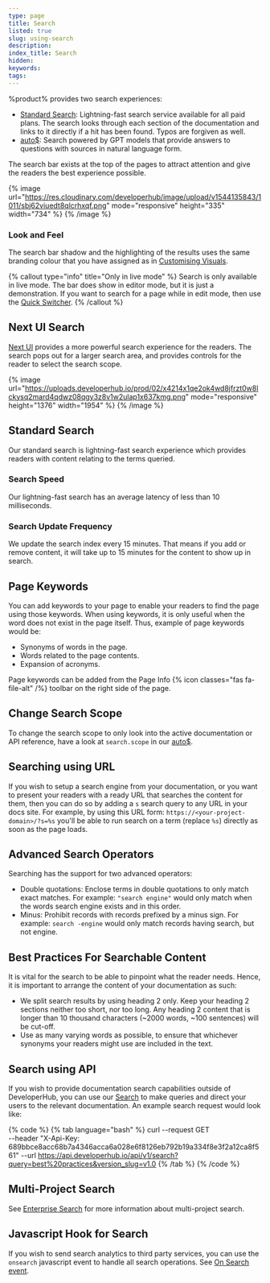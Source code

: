 ```yaml
---
type: page
title: Search
listed: true
slug: using-search
description: 
index_title: Search
hidden: 
keywords: 
tags: 
---
```


%product% provides two search experiences:

- [Standard Search](/support-center/using-search#standard-search): Lightning-fast search service available for all paid plans. The search looks through each section of the documentation and links to it directly if a hit has been found. Typos are forgiven as well.
- [auto$](/support-center/ai-search): Search powered by GPT models that provide answers to questions with sources in natural language form.

The search bar exists at the top of the pages to attract attention and give the readers the best experience possible.

{% image url="https://res.cloudinary.com/developerhub/image/upload/v1544135843/1011/sbj62viuedt8qlcrhxqf.png" mode="responsive" height="335" width="734" %}
{% /image %}

### Look and Feel

The search bar shadow and the highlighting of the results uses the same branding colour that you have assigned as in [Customising Visuals](/support-center/customising-visuals#changing-colour).

{% callout type="info" title="Only in live mode" %}
Search is only available in live mode. The bar does show in editor mode, but it is just a demonstration. If you want to search for a page while in edit mode, then use the [Quick Switcher](/support-center/quick-switcher).
{% /callout %}

## Next UI Search

[Next UI](/support-center/customising-visuals#next-ui) provides a more powerful search experience for the readers. The search pops out for a larger search area, and provides controls for the reader to select the search scope.

{% image url="https://uploads.developerhub.io/prod/02/x4214x1qe2ok4wd8jfrzt0w8lckysq2mard4qdwz08qgy3z8v1w2ulap1x637kmg.png" mode="responsive" height="1376" width="1954" %}
{% /image %}

## Standard Search

Our standard search is lightning-fast search experience which provides readers with content relating to the terms queried.

### Search Speed

Our lightning-fast search has an average latency of less than 10 milliseconds.

### Search Update Frequency

We update the search index every 15 minutes. That means if you add or remove content, it will take up to 15 minutes for the content to show up in search.

## Page Keywords

You can add keywords to your page to enable your readers to find the page using those keywords. When using keywords, it is only useful when the word does not exist in the page itself. Thus, example of page keywords would be:

- Synonyms of words in the page.
- Words related to the page contents.
- Expansion of acronyms.

Page keywords can be added from the Page Info {% icon classes="fas fa-file-alt" /%} toolbar on the right side of the page.

## Change Search Scope

To change the search scope to only look into the active documentation or API reference, have a look at `search.scope` in our [auto$](/support-center/advanced-settings). 

## Searching using URL

If you wish to setup a search engine from your documentation, or you want to present your readers with a ready URL that searches the content for them, then you can do so by adding a `s` search query to any URL in your docs site. For example, by using this URL form: `https://<your-project-domain>/?s=%s` you'll be able to run search on a term (replace `%s`) directly as soon as the page loads. 

## Advanced Search Operators

Searching has the support for two advanced operators:

- Double quotations: Enclose terms in double quotations to only match exact matches. For example: `"search engine"` would only match when the words search engine exists and in this order. 
- Minus: Prohibit records with records prefixed by a minus sign. For example: `search -engine` would only match records having search, but not engine.

## Best Practices For Searchable Content

It is vital for the search to be able to pinpoint what the reader needs. Hence, it is important to arrange the content of your documentation as such:

- We split search results by using heading 2 only. Keep your heading 2 sections neither too short, nor too long. Any heading 2 content that is longer than 10 thousand characters (~2000 words, ~100 sentences) will be cut-off.
- Use as many varying words as possible, to ensure that whichever synonyms your readers might use are included in the text.

## Search using API

If you wish to provide documentation search capabilities outside of DeveloperHub, you can use our [Search](/v1.0/api/ref#search) to make queries and direct your users to the relevant documentation. An example search request would look like:

{% code %}
{% tab language="bash" %}
curl --request GET \
 --header "X-Api-Key: 689bbce8acc68b7a4346acca6a028e6f8126eb792b19a334f8e3f2a12ca8f561"
 --url https://api.developerhub.io/api/v1/search?query=best%20practices&version_slug=v1.0
{% /tab %}
{% /code %}

## Multi-Project Search

See [Enterprise Search](/support-center/enterprise-search) for more information about multi-project search.

## Javascript Hook for Search

If you wish to send search analytics to third party services, you can use the `onsearch` javascript event to handle all search operations. See [On Search event](/support-center/developer-tools#on-search).